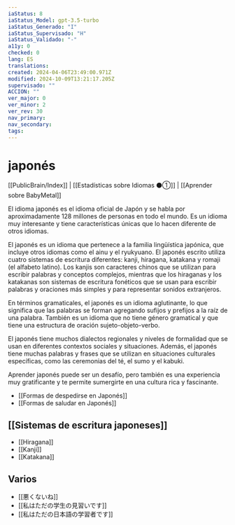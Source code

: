 ```yaml
---
iaStatus: 8
iaStatus_Model: gpt-3.5-turbo
iaStatus_Generado: "I"
iaStatus_Supervisado: "H"
iaStatus_Validado: "-"
a11y: 0
checked: 0
lang: ES
translations: 
created: 2024-04-06T23:49:00.971Z
modified: 2024-10-09T13:21:17.205Z
supervisado: ""
ACCION: ""
ver_major: 0
ver_minor: 2
ver_rev: 30
nav_primary: 
nav_secondary: 
tags:
---
```

# japonés

[[PublicBrain/Index]] | [[Estadísticas sobre Idiomas ⚫①]] | [[Aprender sobre BabyMetal]]

El idioma japonés es el idioma oficial de Japón y se habla por aproximadamente 128 millones de personas en todo el mundo. Es un idioma muy interesante y tiene características únicas que lo hacen diferente de otros idiomas.

El japonés es un idioma que pertenece a la familia lingüística japónica, que incluye otros idiomas como el ainu y el ryukyuano. El japonés escrito utiliza cuatro sistemas de escritura diferentes: kanji, hiragana, katakana y romaji (el alfabeto latino). Los kanjis son caracteres chinos que se utilizan para escribir palabras y conceptos complejos, mientras que los hiraganas y los katakanas son sistemas de escritura fonéticos que se usan para escribir palabras y oraciones más simples y para representar sonidos extranjeros.

En términos gramaticales, el japonés es un idioma aglutinante, lo que significa que las palabras se forman agregando sufijos y prefijos a la raíz de una palabra. También es un idioma que no tiene género gramatical y que tiene una estructura de oración sujeto-objeto-verbo.

El japonés tiene muchos dialectos regionales y niveles de formalidad que se usan en diferentes contextos sociales y situaciones. Además, el japonés tiene muchas palabras y frases que se utilizan en situaciones culturales específicas, como las ceremonias del té, el sumo y el kabuki.

Aprender japonés puede ser un desafío, pero también es una experiencia muy gratificante y te permite sumergirte en una cultura rica y fascinante.

* [[Formas de despedirse en Japonés]]
* [[Formas de saludar en Japonés]]

## [[Sistemas de escritura japoneses]]

* [[Hiragana]]
* [[Kanji]]
* [[Katakana]]

## Varios

* [[悪くないね]]
* [[私はただの学生の見習いです]]
* [[私はただの日本語の学習者です]]